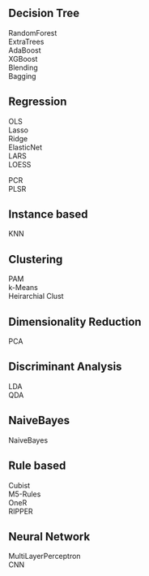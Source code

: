 Decision Tree
-------------
RandomForest  
ExtraTrees  
AdaBoost  
XGBoost  
Blending  
Bagging  
  
  
Regression  
----------
OLS  
Lasso  
Ridge  
ElasticNet  
LARS  
LOESS  

PCR  
PLSR  


Instance based
--------------
KNN  


Clustering
----------
PAM  
k-Means  
Heirarchial Clust  


Dimensionality Reduction
------------------------
PCA


Discriminant Analysis
---------------------
LDA  
QDA  

NaiveBayes
----------
NaiveBayes  

Rule based
----------
Cubist  
M5-Rules  
OneR  
RIPPER  

Neural Network
--------------
MultiLayerPerceptron  
CNN 








 
